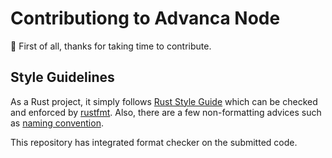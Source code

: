 # Contributiong to Advanca Node

:tada: First of all, thanks for taking time to contribute.

## Style Guidelines

As a Rust project, it simply follows [Rust Style Guide](https://github.com/rust-dev-tools/fmt-rfcs/blob/master/guide/guide.md) which can be checked and enforced by [rustfmt](https://github.com/rust-lang/rustfmt). Also, there are a few non-formatting advices such as [naming convention](https://github.com/rust-dev-tools/fmt-rfcs/blob/master/guide/advice.md#names).

This repository has integrated format checker on the submitted code.